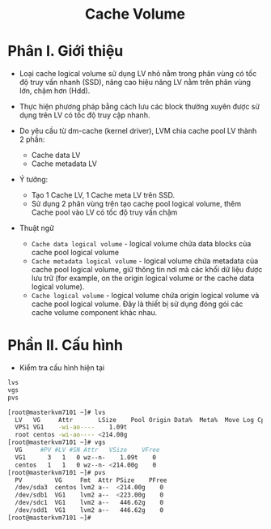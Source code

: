 <h1 align="center">Cache Volume</h1>

# Phân I. Giới thiệu
- Loại cache logical volume sử dụng LV nhỏ nằm trong phân vùng có tốc độ truy vấn nhanh (SSD), nâng cao hiệu năng LV nằm trên phân vùng lớn, chậm hơn (Hdd).
- Thực hiện phương pháp bằng cách lưu các block thường xuyên được sử dụng trên LV có tốc độ truy cập nhanh.

- Do yêu cầu từ dm-cache (kernel driver), LVM chia cache pool LV thành 2 phần:
  - Cache data LV
  - Cache metadata LV

- Ý tưởng:
  - Tạo 1 Cache LV, 1 Cache meta LV trên SSD.
  - Sử dụng 2 phân vùng trên tạo cache pool logical volume, thêm Cache pool vào LV có tốc độ truy vấn chậm

- Thuật ngữ
  - `Cache data logical volume` - logical volume chứa data blocks của cache pool logical volume
  - `Cache metadata logical volume` - logical volume chứa metadata của cache pool logical volume, giữ thông tin nơi mà các khối dữ liệu được lưu trữ (for example, on the origin logical volume or the cache data logical volume).
  - `Cache logical volume` - logical volume chứa origin logical volume và cache pool logical volume. Đây là thiết bị sử dụng đóng gói các cache volume component khác nhau.


# Phần II. Cấu hình
- Kiểm tra cấu hình hiện tại
```sh
lvs
vgs
pvs
```
```sh
[root@masterkvm7101 ~]# lvs
  LV   VG     Attr       LSize    Pool Origin Data%  Meta%  Move Log Cpy%Sync Convert
  VPS1 VG1    -wi-ao----    1.09t
  root centos -wi-ao---- <214.00g
[root@masterkvm7101 ~]# vgs
  VG     #PV #LV #SN Attr   VSize    VFree
  VG1      3   1   0 wz--n-    1.09t    0
  centos   1   1   0 wz--n- <214.00g    0
[root@masterkvm7101 ~]# pvs
  PV         VG     Fmt  Attr PSize    PFree
  /dev/sda3  centos lvm2 a--  <214.00g    0
  /dev/sdb1  VG1    lvm2 a--  <223.00g    0
  /dev/sdc1  VG1    lvm2 a--   446.62g    0
  /dev/sdd1  VG1    lvm2 a--   446.62g    0
[root@masterkvm7101 ~]#
```